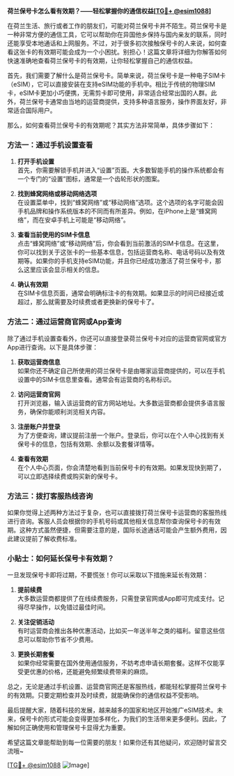 **荷兰保号卡怎么看有效期？——轻松掌握你的通信权益[[TG💪+ @esim1088](https://t.me/s/esim1088)]**

在荷兰生活、旅行或者工作的朋友们，可能对荷兰保号卡并不陌生。荷兰保号卡是一种非常方便的通信工具，它可以帮助你在异国他乡保持与国内亲友的联系，同时还能享受本地通话和上网服务。不过，对于很多初次接触保号卡的人来说，如何查看这张卡的有效期可能会成为一个小困扰。别担心！这篇文章将详细为你解答如何快速准确地查看荷兰保号卡的有效期，让你轻松掌握自己的通信权益。

首先，我们需要了解什么是荷兰保号卡。简单来说，荷兰保号卡是一种电子SIM卡（eSIM），它可以直接安装在支持eSIM功能的手机中。相比于传统的物理SIM卡，eSIM卡更加小巧便携，无需剪卡即可使用，非常适合经常出国的人群。此外，荷兰保号卡通常由当地的运营商提供，支持多种语言服务，操作界面友好，非常适合国际用户。

那么，如何查看荷兰保号卡的有效期呢？其实方法非常简单，具体步骤如下：

### 方法一：通过手机设置查看

1. **打开手机设置**  
   首先，你需要解锁手机并进入“设置”页面。大多数智能手机的操作系统都会有一个专门的“设置”图标，通常是一个齿轮形状的图案。

2. **找到蜂窝网络或移动网络选项**  
   在设置菜单中，找到“蜂窝网络”或“移动网络”选项。这个选项的名字可能会因手机品牌和操作系统版本的不同而有所差异。例如，在iPhone上是“蜂窝网络”，而在安卓手机上可能是“移动网络”。

3. **查看当前使用的SIM卡信息**  
   点击“蜂窝网络”或“移动网络”后，你会看到当前激活的SIM卡信息。在这里，你可以找到关于这张卡的一些基本信息，包括运营商名称、电话号码以及有效期等。如果你的手机支持eSIM功能，并且你已经成功激活了荷兰保号卡，那么这里应该会显示相关的信息。

4. **确认有效期**  
   在SIM卡信息页面，通常会明确标注卡的有效期。如果显示的时间已经接近或超过，那么就需要及时续费或者更换新的保号卡了。

### 方法二：通过运营商官网或App查询

除了通过手机设置查看外，你还可以直接登录荷兰保号卡对应的运营商官网或官方App进行查询。以下是具体步骤：

1. **获取运营商信息**  
   如果你还不确定自己所使用的荷兰保号卡是由哪家运营商提供的，可以在手机设置中的SIM卡信息里查看。通常会有运营商的名称标识。

2. **访问运营商官网**  
   打开浏览器，输入该运营商的官方网站地址。大多数运营商都会提供多语言服务，确保你能顺利浏览相关内容。

3. **注册账户并登录**  
   为了方便查询，建议提前注册一个账户。登录后，你可以在个人中心找到有关保号卡的信息，包括有效期、余额以及套餐详情等。

4. **查看有效期**  
   在个人中心页面，你会清楚地看到当前保号卡的有效期。如果发现快到期了，可以立即选择续费或购买新的保号卡。

### 方法三：拨打客服热线咨询

如果你觉得上述两种方法过于复杂，也可以直接拨打荷兰保号卡运营商的客服热线进行咨询。客服人员会根据你的手机号码或其他相关信息帮你查询保号卡的有效期。这种方式虽然便捷，但需要注意的是，国际长途通话可能会产生额外费用，因此建议提前了解收费标准。

### 小贴士：如何延长保号卡有效期？

一旦发现保号卡即将过期，不要慌张！你可以采取以下措施来延长有效期：

1. **提前续费**  
   大多数运营商都提供了在线续费服务，只需登录官网或App即可完成支付。记得尽早操作，以免错过最佳时间。

2. **关注促销活动**  
   有时运营商会推出各种优惠活动，比如买一年送半年之类的福利。留意这些信息可以帮助你节省不少费用。

3. **更换长期套餐**  
   如果你经常需要在国外使用通信服务，不妨考虑申请长期套餐。这样不仅能享受更优惠的价格，还能避免频繁续费带来的麻烦。

总之，无论是通过手机设置、运营商官网还是客服热线，都能轻松掌握荷兰保号卡的有效期。只要定期检查并及时续费，就能确保你的通信权益不受影响。

最后提醒大家，随着科技的发展，越来越多的国家和地区开始推广eSIM技术。未来，保号卡的形式可能会变得更加多样化，为我们的生活带来更多便利。因此，了解如何正确使用和管理保号卡显得尤为重要。

希望这篇文章能帮助到每一位需要的朋友！如果你还有其他疑问，欢迎随时留言交流哦~ 

[[TG💪+ @esim1088](https://t.me/s/esim1088) ![Image](https://i.postimg.cc/4NQfJmqS/Snipaste-2025-05-13-00-14-12.png)]